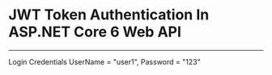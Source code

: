 # JWT Token Authentication In ASP.NET Core 6 Web API
----------------------------------------------------
Login Credentials
UserName = "user1",
Password = "123"
